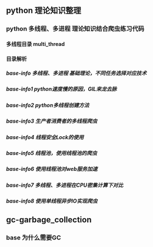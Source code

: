 ## python 理论知识整理
### python 多线程、多进程 理论知识结合爬虫练习代码
#### 多线程目录 multi_thread
#### 目录解析
##### base-info 多线程、多进程 基础理论，不同任务选择对应技术
##### base-info1 python速度慢的原因，GIL来龙去脉
##### base-info2 python多线程创建方法
##### base-info3 生产者消费者的多线程爬虫
##### base-info4 线程安全Lock的使用
##### base-info5 线程池，使用线程池的爬虫
##### base-info6 使用线程池对web服务加速
##### base-info7 多线程、多进程在CPU密集计算下对比
##### base-info8 使用单线程异步IO实现爬虫


## gc-garbage_collection
### base 为什么需要GC
